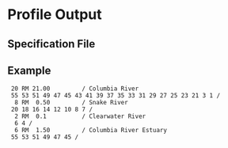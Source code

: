# Profile Output

## Specification File

## Example


```
 20 RM 21.00         / Columbia River
 55 53 51 49 47 45 43 41 39 37 35 33 31 29 27 25 23 21 3 1 /
  8 RM  0.50         / Snake River
 20 18 16 14 12 10 8 7 /
  2 RM  0.1          / Clearwater River
  6 4 /
  6 RM  1.50         / Columbia River Estuary
 55 53 51 49 47 45 /
```
